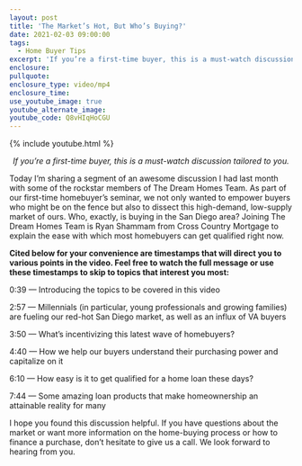 ```yaml
---
layout: post
title: 'The Market’s Hot, But Who’s Buying?'
date: 2021-02-03 09:00:00
tags:
  - Home Buyer Tips
excerpt: 'If you’re a first-time buyer, this is a must-watch discussion tailored to you.'
enclosure:
pullquote:
enclosure_type: video/mp4
enclosure_time:
use_youtube_image: true
youtube_alternate_image:
youtube_code: Q8vHIqHoCGU
---
```


{% include youtube.html %}

<p style="text-align: center;"><em>If you’re a first-time buyer, this is a must-watch discussion tailored to you.</em></p>

Today I’m sharing a segment of an awesome discussion I had last month with some of the rockstar members of The Dream Homes Team. As part of our first-time homebuyer’s seminar, we not only wanted to empower buyers who might be on the fence but also to dissect this high-demand, low-supply market of ours. Who, exactly, is buying in the San Diego area? Joining The Dream Homes Team is Ryan Shammam from Cross Country Mortgage to explain the ease with which most homebuyers can get qualified right now.&nbsp;

**Cited below for your convenience are timestamps that will direct you to various points in the video. Feel free to watch the full message or use these timestamps to skip to topics that interest you most:&nbsp;**

0:39 — Introducing the topics to be covered in this video

2:57 — Millennials (in particular, young professionals and growing families) are fueling our red-hot San Diego market, as well as an influx of VA buyers&nbsp;

3:50 — What’s incentivizing this latest wave of homebuyers?&nbsp;

4:40 — How we help our buyers understand their purchasing power and capitalize on it&nbsp;

6:10 — How easy is it to get qualified for a home loan these days?

7:44 — Some amazing loan products that make homeownership an attainable reality for many&nbsp;

I hope you found this discussion helpful. If you have questions about the market or want more information on the home-buying process or how to finance a purchase, don’t hesitate to give us a call. We look forward to hearing from you.
